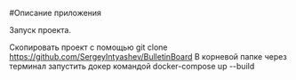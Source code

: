 #Описание приложения

Запуск проекта.

Скопировать проект с помощью git clone https://github.com/SergeyIntyashev/BulletinBoard
В корневой папке через терминал запустить докер командой docker-compose up --build
